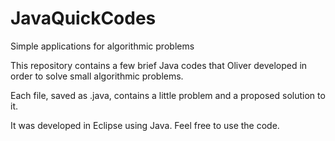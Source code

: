 # JavaQuickCodes
Simple applications for algorithmic problems

This repository contains a few brief Java codes that Oliver developed in order to solve small algorithmic problems.

Each file, saved as .java, contains a little problem and a proposed solution to it.

It was developed in Eclipse using Java. Feel free to use the code.
